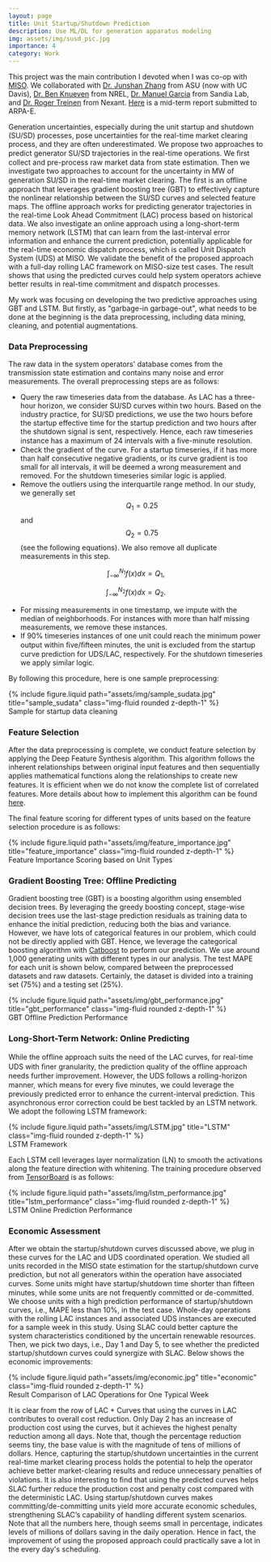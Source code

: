 ```yaml
---
layout: page
title: Unit Startup/Shutdown Prediction
description: Use ML/DL for generation apparatus modeling
img: assets/img/susd_pic.jpg
importance: 4
category: Work
---
```


This project was the main contribution I devoted when I was co-op with [MISO](https://www.misoenergy.org/). We collaborated with [Dr. Junshan Zhang](https://faculty.engineering.ucdavis.edu/jzhang/) from ASU (now with UC Davis), [Dr. Ben Knueven](https://www.nrel.gov/research/staff/bernard-knueven.html) from NREL, [Dr. Manuel Garcia](https://energy.sandia.gov/programs/electric-grid/advanced-grid-modeling/key-personnel/manuel-garcia-ph-d/) from Sandia Lab, and [Dr. Roger Treinen](https://www.resource-innovations.com/about/leadership/roger-treinen) from Nexant. [Here](https://www.osti.gov/servlets/purl/1861473) is a mid-term report submitted to ARPA-E.

Generation uncertainties, especially during the unit startup and shutdown (SU/SD) processes, pose uncertainties for the real-time market clearing process, and they are often underestimated. We propose two approaches to predict generator SU/SD trajectories in the real-time operations. We ﬁrst collect and pre-process raw market data from state estimation. Then we investigate two approaches to account for the uncertainty in MW of generation SU/SD in the real-time market clearing. The ﬁrst is an offline approach that leverages gradient boosting tree (GBT) to effectively capture the nonlinear relationship between the SU/SD curves and selected feature maps. The offline approach works for predicting generator trajectories in the real-time Look Ahead Commitment (LAC) process based on historical data. We also investigate an online approach using a long-short-term memory network (LSTM) that can learn from the last-interval error information and enhance the current prediction, potentially applicable for the real-time economic dispatch process, which is called Unit Dispatch System (UDS) at MISO. We validate the benefit of the proposed approach with a full-day rolling LAC framework on MISO-size test cases. The result shows that using the predicted curves could help system operators achieve better results in real-time commitment and dispatch processes.

My work was focusing on developing the two predictive approaches using GBT and LSTM. But firstly, as "garbage-in garbage-out", what needs to be done at the beginning is the data preprocessing, including data mining, cleaning, and potential augmentations.

### Data Preprocessing

The raw data in the system operators' database comes from the transmission state estimation and contains many noise and error measurements. The overall preprocessing steps are as follows:

* Query the raw timeseries data from the database. As LAC has a three-hour horizon, we consider SU/SD curves within two hours. Based on the industry practice, for SU/SD predictions, we use the two hours before the startup effective time for the startup prediction and two hours after the shutdown signal is sent, respectively. Hence, each raw timeseries instance has a maximum of 24 intervals with a ﬁve-minute resolution.
* Check the gradient of the curve. For a startup timeseries, if it has more than half consecutive negative gradients, or its curve gradient is too small for all intervals, it will be deemed a wrong measurement and removed. For the shutdown timeseries similar logic is applied.
* Remove the outliers using the interquartile range method. In our study, we generally set $$Q_1=0.25$$ and $$Q_2=0.75$$ (see the following equations). We also remove all duplicate measurements in this step.

$$
\int_{-\infty}^{N_1} f(x)dx=Q_1,
$$

$$
\int_{-\infty}^{N_2} f(x)dx=Q_2.
$$

* For missing measurements in one timestamp, we impute with the median of neighborhoods. For instances with more than half missing measurements, we remove these instances.
* If 90% timeseries instances of one unit could reach the minimum power output within ﬁve/ﬁfteen minutes, the unit is excluded from the startup curve prediction for UDS/LAC, respectively. For the shutdown timeseries we apply similar logic.

By following this procedure, here is one sample preprocessing:
<div class="row justify-content-sm-center">
    <div class="col-sm mt-3 mt-md-0">
        {% include figure.liquid path="assets/img/sample_sudata.jpg" title="sample_sudata" class="img-fluid rounded z-depth-1" %}
    </div>
</div>
<div class="caption">
    Sample for startup data cleaning
</div>

### Feature Selection

After the data preprocessing is complete, we conduct feature selection by applying the Deep Feature Synthesis algorithm. This algorithm follows the inherent relationships between original input features and then sequentially applies mathematical functions along the relationships to create new features. It is efﬁcient when we do not know the complete list of correlated features. More details about how to implement this algorithm can be found [here](https://ieeexplore.ieee.org/document/7344858).

The final feature scoring for different types of units based on the feature selection procedure is as follows:
<div class="row justify-content-sm-center">
    <div class="col-sm mt-3 mt-md-0">
        {% include figure.liquid path="assets/img/feature_importance.jpg" title="feature_importance" class="img-fluid rounded z-depth-1" %}
    </div>
</div>
<div class="caption">
    Feature Importance Scoring based on Unit Types
</div>

### Gradient Boosting Tree: Offline Predicting

Gradient boosting tree (GBT) is a boosting algorithm using ensembled decision trees. By leveraging the greedy boosting concept, stage-wise decision trees use the last-stage prediction residuals as training data to enhance the initial prediction, reducing both the bias and variance. However, we have lots of categorical features in our problem, which could not be directly applied with GBT. Hence, we leverage the categorical boosting algorithm with [Catboost](https://catboost.ai/) to perform our prediction. We use around 1,000 generating units with different types in our analysis.
The test MAPE for each unit is shown below, compared between the preprocessed datasets and raw datasets. Certainly, the dataset is divided into a training set (75%) and a testing set (25%).
<div class="row justify-content-sm-center">
    <div class="col-sm mt-3 mt-md-0">
        {% include figure.liquid path="assets/img/gbt_performance.jpg" title="gbt_performance" class="img-fluid rounded z-depth-1" %}
    </div>
</div>
<div class="caption">
    GBT Offline Prediction Performance
</div>

### Long-Short-Term Network: Online Predicting

While the ofﬂine approach suits the need of the LAC curves, for real-time UDS with ﬁner granularity, the prediction quality of the ofﬂine approach needs further improvement. However, the UDS follows a rolling-horizon manner, which means for every ﬁve minutes, we could leverage the previously predicted error to enhance the current-interval prediction. This asynchronous error correction could be best tackled by an LSTM network. We adopt the following LSTM framework:
<div class="row justify-content-sm-center">
    <div class="col-sm mt-3 mt-md-0">
        {% include figure.liquid path="assets/img/LSTM.jpg" title="LSTM" class="img-fluid rounded z-depth-1" %}
    </div>
</div>
<div class="caption">
    LSTM Framework
</div>

Each LSTM cell leverages layer normalization (LN) to smooth the activations along the feature direction with whitening. The training procedure observed from [TensorBoard](https://www.tensorflow.org/tensorboard) is as follows:
<div class="row justify-content-sm-center">
    <div class="col-sm mt-3 mt-md-0">
        {% include figure.liquid path="assets/img/lstm_performance.jpg" title="lstm_performance" class="img-fluid rounded z-depth-1" %}
    </div>
</div>
<div class="caption">
    LSTM Online Prediction Performance
</div>

### Economic Assessment

After we obtain the startup/shutdown curves discussed above, we plug in these curves for the LAC and UDS coordinated operation. We studied all units recorded in the MISO state estimation for the startup/shutdown curve prediction, but not all generators within the operation have associated curves. Some units might have startup/shutdown time shorter than ﬁfteen minutes, while some units are not frequently committed or de-committed. We choose units with a high prediction performance of startup/shutdown curves, i.e., MAPE less than 10%, in the test case. Whole-day operations with the rolling LAC instances and associated UDS instances are executed for a sample week in this study. Using SLAC could better capture the system characteristics conditioned by the uncertain renewable resources. Then, we pick two days, i.e., Day 1 and Day 5, to see whether the predicted startup/shutdown curves could synergize with SLAC. Below shows the economic improvements:
<div class="row justify-content-sm-center">
    <div class="col-sm mt-3 mt-md-0">
        {% include figure.liquid path="assets/img/economic.jpg" title="economic" class="img-fluid rounded z-depth-1" %}
    </div>
</div>
<div class="caption">
    Result Comparison of LAC Operations for One Typical Week
</div>

It is clear from the row of LAC + Curves that using the curves in LAC contributes to overall cost reduction. Only Day 2 has an increase of production cost using the curves, but it achieves the highest penalty reduction among all days. Note that, though the percentage reduction seems tiny, the base value is with the magnitude of tens of millions of dollars. Hence, capturing the startup/shutdown uncertainties in the current real-time market clearing process holds the potential to help the operator achieve better market-clearing results and reduce unnecessary penalties of violations.
It is also interesting to ﬁnd that using the predicted curves helps SLAC further reduce the production cost and penalty cost compared with the deterministic LAC. Using startup/shutdown curves makes committing/de-committing units yield more accurate economic schedules, strengthening SLAC’s capability of handling different system scenarios.
Note that all the numbers here, though seems small in percentage, indicates levels of millions of dollars saving in the daily operation. Hence in fact, the improvement of using the proposed approach could practically save a lot in the every day's scheduling.
